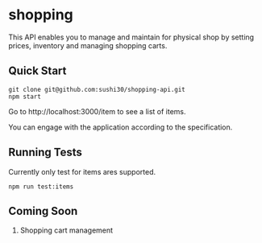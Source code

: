 # shopping

This API enables you to manage and maintain for physical shop by setting prices, inventory and managing shopping carts.

## Quick Start

```shell
git clone git@github.com:sushi30/shopping-api.git
npm start
```

Go to http://localhost:3000/item to see a list of items.

You can engage with the application according to the specification.

## Running Tests

Currently only test for items ares supported.

```shell
npm run test:items
```

## Coming Soon

1. Shopping cart management